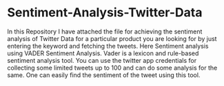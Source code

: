 # Sentiment-Analysis-Twitter-Data
In this Repository I have attached the file for achieving the sentiment analysis of Twitter Data for a particular product you are looking for by just entering the keyword and fetching the tweets. Here Sentiment analysis using VADER Sentiment Analysis. Vader is a lexicon and rule-based sentiment analysis tool. You can use the twitter app credentials for collecting some limited tweets up to 100 and can do some analysis for the same. One can easily find the sentiment of the tweet using this tool.
